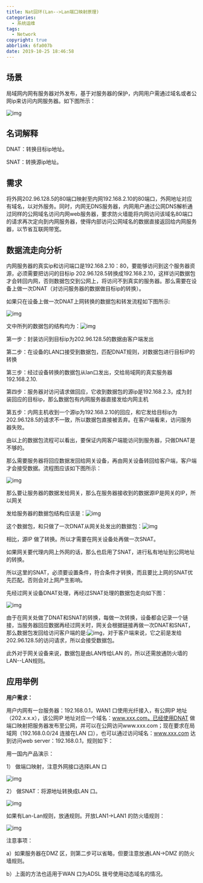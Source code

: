 ```yaml
---
title: Nat回环(Lan-->Lan端口映射原理)
categories:
  - 系统运维
tags:
  - Network
copyright: true
abbrlink: 6fa007b
date: 2019-10-25 18:46:58
---
```


## 场景

局域网内网有服务器对外发布，基于对服务器的保护，内网用户需通过域名或者公网ip来访问内网服务器。如下图所示：



 ![img](Nat回环-Lan-Lan端口映射原理/1.jpg)

## 名词解释

DNAT：转换目标ip地址。

SNAT：转换源ip地址。

<!--more-->

## 需求

将外网202.96.128.5的80端口映射至内网192.168.2.10的80端口，外网地址对应有域名，以对外服务。同时，内网无DNS服务器，内网用户通过公网DNS解析通过同样的公网域名访问内网web服务器，要求防火墙能将内网访问该域名80端口的请求再次定向到内网服务器，使得内部访问公网域名的数据直接返回给内网服务器，以节省互联网带宽。

 

## 数据流走向分析

内网服务器的真实ip和访问端口是192.168.2.10：80，要能够访问到这个服务器资源，必须需要把访问的目标ip 202.96.128.5转换成192.168.2.10，这样访问数据包才会转回内网，否则数据包交到公网上，将访问不到真实的服务器。那么需要在设备上做一次DNAT（对访问服务器的数据做目标ip的转换）。

 

如果只在设备上做一次DNAT上网转换的数据包和转发流程如下图所示:

![img](Nat回环-Lan-Lan端口映射原理/2.jpg)

文中所列的数据包的结构均为：![img](http://1874.img.pp.sohu.com.cn/images/blog/2010/7/7/16/11/12a5f3b367eg214.jpg)



第一步：封装访问到目标ip为202.96.128.5的数据由客户端发出

第二步：在设备的LAN口接受到数据包，匹配DNAT规则，对数据包进行目标IP的转换

第三步：经过设备转换的数据包从lan口发出，交给局域网的真实服务器192.168.2.10.

第四步：服务器对访问请求做回应，它收到数据包的源ip是192.168.2.3，成为封装回应的目标ip，那么数据包有内网服务器直接发给内网主机

第五步：内网主机收到一个源ip为192.168.2.10的回应，和它发给目标ip为202.96.128.5的请求不一致，所以数据包直接被丢弃。在客户端看来，访问服务器失败。

由以上的数据包流程可以看出，要保证内网客户端能访问到服务器，只做DNAT是不够的。

那么需要服务器将回应数据发回给网关设备，再由网关设备转回给客户端，客户端才会接受数据。流程图应该如下图所示：

![img](Nat回环-Lan-Lan端口映射原理/3.jpg)



那么要让服务器的数据发给网关，那么在服务器接收到的数据源IP是网关的IP，所以网关

发给服务器的数据包结构应该是：![img](http://1874.img.pp.sohu.com.cn/images/blog/2010/7/7/16/13/12a5f3cfb78g215.jpg)

这个数据包，和只做了一次DNAT从网关处发出的数据包：![img](http://1821.img.pp.sohu.com.cn/images/blog/2012/3/20/17/10/u67435314_136eff6da7fg215.jpg)

相比，源IP 做了转换。所以才需要在网关设备处再做一次SNAT。

如果网关要代理内网上外网的话，那么也启用了SNAT，进行私有地址到公网地址的转换。

所以这里的SNAT，必须要设置条件，符合条件才转换，而且要比上网的SNAT优先匹配。否则会对上网产生影响。

先经过网关设备DNAT处理，再经过SNAT处理的数据包走向如下图：

![img](Nat回环-Lan-Lan端口映射原理/4.jpg)



由于在网关处做了DNAT和SNAT的转换，每做一次转换，设备都会记录一个链接，当服务器回应数据再经过网关时，网关会根据链接再做一次DNAT和SNAT，那么数据包发回给访问客户端的是:![img](http://1871.img.pp.sohu.com.cn/images/blog/2012/3/20/17/11/u67435314_136eff82fa2g214.jpg)，对于客户端来说，它之前是发给202.96.128.5的访问请求，所以会接受数据包。

此外对于网关设备来说，数据包是由LAN传给LAN 的，所以还需放通防火墙的LAN--LAN规则。

 

 

## 应用举例

**用户需求：**

用户内网有一台服务器：192.168.0.1，WAN1 口使用光纤接入，有公网IP 地址（202.x.x.x），该公网IP 地址对应一个域名：www.xxx.com，已经使用DNAT 做端口映射把服务器发布至公网，并可以在公网访问www.xxx.com；现在要求在局域网（192.168.0.0/24 连接在LAN 口），也可以通过访问域名：www.xxx.com 达到访问web server：192.168.0.1，规则如下：

 

用一国内产品演示：

1）      做端口映射，注意外网接口选择LAN 口

![img](Nat回环-Lan-Lan端口映射原理\5.jpg) 

2）  做SNAT：将源地址转换成LAN 口。

![img](Nat回环-Lan-Lan端口映射原理/6.jpg)



如果有Lan-Lan规则，放通规则。开放LAN1→LAN1 的防火墙规则：

![img](Nat回环-Lan-Lan端口映射原理/7.jpg)



注意事项：

a）如果服务器在DMZ 区，则第二步可以省略，但要注意放通LAN→DMZ 的防火墙规则。

b）上面的方法也适用于WAN 口为ADSL 拨号使用动态域名的情况。

